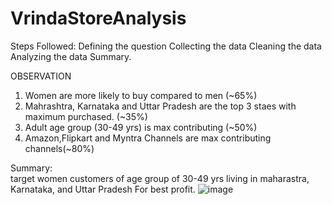 # VrindaStoreAnalysis
Steps Followed:
Defining the question
Collecting the data
Cleaning the data
Analyzing the data
Summary.


OBSERVATION																																												
1. Women are more likely to buy compared to men (~65%)
2. Mahrashtra,  Karnataka and Uttar Pradesh are the top 3 staes with maximum purchased. (~35%)
3. Adult age group (30-49 yrs) is max contributing (~50%)
4.  Amazon,Flipkart and Myntra Channels are max contributing channels(~80%)																						
																						
Summary:	
target women customers of age group of 30-49 yrs living in maharastra, Karnataka, and Uttar Pradesh For best profit.
![image](https://github.com/Arshk1120/VrindaStoreAnalysis/assets/98895374/ac3df92b-426a-41bf-9acb-51b5ec135849)

